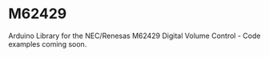 M62429
======

Arduino Library for the NEC/Renesas M62429 Digital Volume Control - Code examples coming soon.


